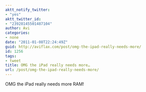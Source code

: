 ```yaml
---
aktt_notify_twitter:
- "yes"
aktt_twitter_id:
- "23928145501487104"
author: Avi
categories:
- none
date: "2011-01-08T22:24:49Z"
guid: http://aviflax.com/post/omg-the-ipad-really-needs-more/
id: 1256
tags:
- tweet
title: OMG the iPad really needs more…
url: /post/omg-the-ipad-really-needs-more/
---
```

OMG the iPad really needs more RAM!